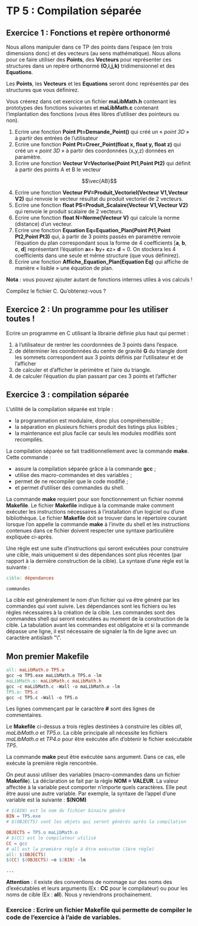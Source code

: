 # TP 5 : Compilation séparée

## Exercice 1 : Fonctions et repère orthonormé
Nous allons manipuler dans ce TP des points dans l’espace (en trois dimensions donc) et des vecteurs (au sens mathématique). Nous allons pour ce faire utiliser des **Points**, des **Vecteurs** pour représenter ces structures dans un repère orthonormé **(**O,i,j,k**)** tridimensionnel et des **Equations**.

Les **Points**, les **Vecteurs** et les **Equations** seront donc représentés par des structures que vous définirez.

Vous créerez dans cet exercice un fichier **maLibMath.h** contenant les prototypes des fonctions suivantes et **maLibMath.c** contenant l’implantation des fonctions (vous êtes libres d’utiliser des pointeurs ou non).

1. Ecrire une fonction **Point Pt=Demande\_Point()** qui créé un « *point 3D* » à partir des entrées de l’utilisateur
2. Ecrire une fonction **Point Pt=Creer\_Point(float x, float y, float z)** qui créé un « *point 3D* » à partir des coordonnées (x,y,z) données en paramètre.
3. Ecrire une fonction **Vecteur V=Vectorise(Point Pt1,Point Pt2)** qui définit à partir des points A et B le vecteur 
```math
\vec{AB}
```
4. Ecrire une fonction **Vecteur PV=Produit\_Vectoriel(Vecteur V1,Vecteur V2)** qui renvoie le vecteur résultat du produit vectoriel de 2 vecteurs.
5. Ecrire une fonction **float PS=Produit\_Scalaire(Vecteur V1,Vecteur V2)** qui renvoie le produit scalaire de 2 vecteurs.
6. Ecrire une fonction **float N=Norme(Vecteur V)** qui calcule la norme (distance) d’un vecteur.
7. Ecrire une fonction **Equation Eq=Equation\_Plan(Point Pt1,Point Pt2,Point Pt3)** qui, à partir de 3 points passés en paramètre renvoie l’équation du plan correspondant sous la forme de 4 coefficients [**a**, **b**, **c**, **d**] représentant l’équation **a**x+ **b**y+ **c**z+ **d** = 0.
   On stockera les 4 coefficients dans une seule et même structure (que vous définirez).
8. Ecrire une fonction **Affiche\_Equation\_Plan(Equation Eq)** qui affiche de manière « lisible » une équation de plan.

**Nota** : vous pouvez ajouter autant de fonctions internes utiles à vos calculs !

Compilez le fichier C. Qu’obtenez-vous ?

## Exercice 2 : Un programme pour les utiliser toutes !
Ecrire un programme en C utilisant la librairie définie plus haut qui permet :

1. à l’utilisateur de rentrer les coordonnées de 3 points dans l’espace.
2. de déterminer les coordonnées du centre de gravité **G** du triangle dont les sommets correspondent aux 3 points définis par l’utilisateur et de l’afficher
3. de calculer et d’afficher le périmètre et l’aire du triangle.
4. de calculer l’équation du plan passant par ces 3 points et l’afficher

## Exercice 3 : compilation séparée
L’utilité de la compilation séparée est triple :

* la programmation est modulaire, donc plus compréhensible ;
* la séparation en plusieurs fichiers produit des listings plus lisibles ;
* la maintenance est plus facile car seuls les modules modifiés sont recompilés.

La compilation séparée se fait traditionnellement avec la commande **make**. Cette commande :

* assure la compilation séparée grâce à la commande **gcc** ;
* utilise des macro-commandes et des variables ;
* permet de ne recompiler que le code modifié ;
* et permet d’utiliser des commandes du shell.

La commande **make** requiert pour son fonctionnement un fichier nommé **Makefile**. Le fichier **Makefile** indique à la commande make comment exécuter les instructions nécessaires à l’installation d’un logiciel ou d’une bibliothèque. Le fichier **Makefile** doit se trouver dans le répertoire courant lorsque l’on appelle la commande **make** à l’invite du shell et les instructions contenues dans ce fichier doivent respecter une syntaxe particulière expliquée ci-après.

Une règle est une suite d’instructions qui seront exécutées pour construire une cible, mais uniquement si des dépendances sont plus récentes (par rapport à la dernière construction de la cible). La syntaxe d’une règle est la suivante :

```makefile
cible: dépendances

commandes
```

La cible est généralement le nom d’un fichier qui va être généré par les commandes qui vont suivre. Les dépendances sont les fichiers ou les règles nécessaires à la création de la cible.
Les commandes sont des commandes shell qui seront exécutées au moment de la construction de la cible. La tabulation avant les commandes est obligatoire et si la commande dépasse une ligne, il est nécessaire de signaler la fin de ligne avec un caractère antislash "\\".

## Mon premier Makefile
```makefile
all: maLibMath.o TP5.o
gcc –o TP5.exe maLibMath.o TP5.o -lm
maLibMath.o: maLibMath.c maLibMath.h
gcc -c maLibMath.c -Wall -o maLibMath.o -lm
TP5.o: TP5.c
gcc -c TP5.c -Wall -o TP5.o
```

Les lignes commençant par le caractère **#** sont des lignes de commentaires.

Le **Makefile** ci-dessus a trois règles destinées à construire les cibles *all*, *maLibMath.o* et *TP5.o*. La cible principale all nécessite les fichiers *maLibMath.o* et *TP4.o* pour être exécutée afin d’obtenir le fichier exécutable *TP5*.

La commande **make** peut être exécutée sans argument. Dans ce cas, elle exécute la première règle rencontrée.

On peut aussi utiliser des variables (macro-commandes dans un fichier **Makefile**). La déclaration se fait par la règle **NOM = VALEUR**. La valeur affectée à la variable peut comporter n’importe quels caractères. Elle peut être aussi une autre variable.
Par exemple, la syntaxe de l’appel d’une variable est la suivante : **$(NOM)**

```makefile
# $(BIN) est le nom du fichier binaire généré
BIN = TP5.exe
# $(OBJECTS) sont les objets qui seront générés après la compilation

OBJECTS = TP5.o maLibMath.o
# $(CC) est le compilateur utilisé
CC = gcc
# all est la première règle à être exécutée (1ère règle)
all: $(OBJECTS)
$(CC) $(OBJECTS) –o $(BIN) -lm

...
```

**Attention** : il existe des conventions de nommage sur des noms des d’exécutables et leurs arguments (Ex : **CC** pour le compilateur) ou pour les noms de cible (Ex : **all**). Nous y reviendrons prochainement.

### Exercice : Ecrire un fichier **Makefile** qui permette de compiler le code de l’exercice à l’aide de variables.

